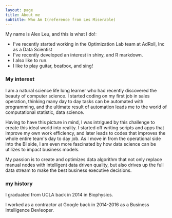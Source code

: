 ```yaml
---
layout: page
title: About me
subtitle: Who Am I(reference from Les Miserable)
---
```


My name is Alex Leu, and this is what I do!:

- I've recently started working in the Optimization Lab team at AdRoll, Inc as a
  Data Scientist
- I've recently developed an interest in shiny, and R markdown.
- I also like to run. 
- I like to play guitar, beatbox, and sing!

### My interest
I am a natural science life long learner who had recently discovered the beauty
of computer science. I started coding on my first job in sales operation,
thinking many day to day tasks can be automated with programming, and the
ultimate result of automation leads me to the world of computational statistic,
data science.

Having to have this picture in mind, I was intrigued by this challenge to create
this ideal world into reality. I started off writing scripts and apps that
improve my own work efficiency, and later leads to codes that improves the whole
entire team's day to day job. As I move in from the operational side into the BI
side, I am even more fascinated by how data science can be utilizes to impact
business models.

My passion is to create and optimizes data algorithm that not only replace
manual nodes with intelligent data driven quality, but also drives up the full
data stream to make the best business executive decisions.

### my history

I graduated from UCLA back in 2014 in Biophysics.

I worked as a contractor at Google back in 2014-2016 as a Business Intelligence
Devleoper.
